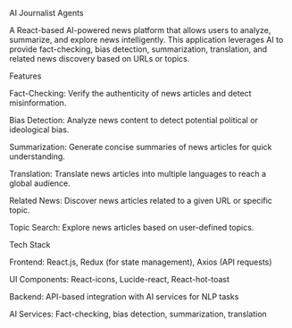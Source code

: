 AI Journalist Agents

A React-based AI-powered news platform that allows users to analyze, summarize, and explore news intelligently. This application leverages AI to provide fact-checking, bias detection, summarization, translation, and related news discovery based on URLs or topics.

Features

Fact-Checking: Verify the authenticity of news articles and detect misinformation.

Bias Detection: Analyze news content to detect potential political or ideological bias.

Summarization: Generate concise summaries of news articles for quick understanding.

Translation: Translate news articles into multiple languages to reach a global audience.

Related News: Discover news articles related to a given URL or specific topic.

Topic Search: Explore news articles based on user-defined topics.

Tech Stack

Frontend: React.js, Redux (for state management), Axios (API requests)

UI Components: React-icons, Lucide-react, React-hot-toast

Backend: API-based integration with AI services for NLP tasks

AI Services: Fact-checking, bias detection, summarization, translation
